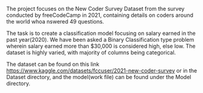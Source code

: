 The project focuses on the New Coder Survey Dataset from the survey conducted by freeCodeCamp in 2021, containing details on coders around the world whoa nswered 49 questions.

The task is to create a classification model focusing on salary earned in the past year(2020). We have been asked a Binary Classification type problem wherein salary earned more than $30,000 is considered high, else low. The dataset is highly varied, with majority of columns being categorical.

The dataset can be found on this link https://www.kaggle.com/datasets/fccuser/2021-new-coder-survey or in the Dataset directory, and the model(work file) can be found under the Model directory.